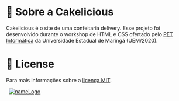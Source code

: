 # 🎂 Sobre a Cakelicious
Cakelicious é o site de uma confeitaria delivery.
Esse projeto foi desenvolvido durante o workshop de HTML e CSS ofertado pelo [PET Informática](https://www.din.uem.br/pet/) da Universidade Estadual de Maringá (UEM/2020).

# 🔖 License
Para mais informações sobre a [licença MIT](https://opensource.org/licenses/MIT).

 
&nbsp;
[![nameLogo](https://user-images.githubusercontent.com/70235376/103788416-93455400-501d-11eb-84a7-80cb7d90adab.png)](https://www.linkedin.com/in/nayane-batista/)
